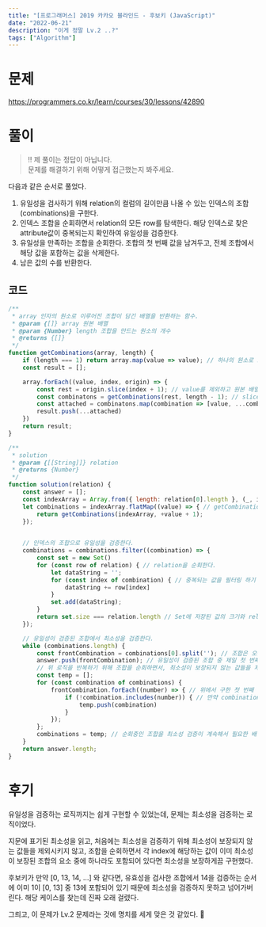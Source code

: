 ```yaml
---
title: "[프로그래머스] 2019 카카오 블라인드 - 후보키 (JavaScript)"
date: "2022-06-21"
description: "이게 정말 Lv.2 ..?"
tags: ["Algorithm"]
---
```


# 문제

https://programmers.co.kr/learn/courses/30/lessons/42890

# 풀이

> !! 제 풀이는 정답이 아닙니다.<br>문제를 해결하기 위해 어떻게 접근했는지 봐주세요.

다음과 같은 순서로 풀었다.

1. 유일성을 검사하기 위해 relation의 컬럼의 길이만큼 나올 수 있는 인덱스의 조합(combinations)을 구한다.
2. 인덱스 조합을 순회하면서 relation의 모든 row를 탐색한다. 해당 인덱스로 찾은 attribute값이 중복되는지 확인하여 유일성을 검증한다.
3. 유일성을 만족하는 조합을 순회한다. 조합의 첫 번째 값을 남겨두고, 전체 조합에서 해당 값을 포함하는 값을 삭제한다.
4. 남은 값의 수를 반환한다.

## 코드

```js
/**
 * array 인자의 원소로 이루어진 조합이 담긴 배열을 반환하는 함수.
 * @param {[]} array 원본 배열
 * @param {Number} length 조합을 만드는 원소의 개수
 * @returns {[]}
 */
function getCombinations(array, length) {
    if (length === 1) return array.map(value => value); // 하나의 원소로 조합하는 경우
    const result = [];

    array.forEach((value, index, origin) => {
        const rest = origin.slice(index + 1); // value를 제외하고 원본 배열을 slice
        const combinatons = getCombinations(rest, length - 1); // slice한 배열로 다시 getCombinations() 메서드를 호출
        const attached = combinatons.map(combination => [value, ...combination].join('')) // 반환된 값을 순회하며 value와 각 원소를 더해 조합을 만듬
        result.push(...attached)
    })
    return result;
}

/**
 * solution
 * @param {[[String]]} relation 
 * @returns {Number}
 */
function solution(relation) {
    const answer = [];
    const indexArray = Array.from({ length: relation[0].length }, (_, i) => `${i}`); // 인덱스 조합을 구하기 위한 배열. 0부터 컬럼의 길이만큼 1씩 더한 정수를 문자열로 캐스팅된 값을 원소로 갖는다.
    let combinations = indexArray.flatMap((value) => { // getCombination() 함수에서 반환되는 값이 Array이므로 2차원 배열이 만들어진다. 평탄화 작업을 위한 flatMap() 사용.
        return getCombinations(indexArray, +value + 1);
    });

    
    // 인덱스의 조합으로 유일성을 검증한다.
    combinations = combinations.filter((combination) => {
        const set = new Set()
        for (const row of relation) { // relation을 순회한다.
            let dataString = '';
            for (const index of combination) { // 중복되는 값을 필터링 하기 위해서 조합의 index로 row에서 값을 찾아 문자열로 만든다.
                dataString += row[index]
            }
            set.add(dataString);
        }
        return set.size === relation.length // Set에 저장된 값의 크기와 relation의 길이가 같다면 해당 인덱스로 조합된 attribute는 중복되지 않으므로 유일성이 보장된다.
    });

    // 유일성이 검증된 조합에서 최소성을 검증한다.
    while (combinations.length) {
        const frontCombination = combinations[0].split(''); // 조합은 오름차순으로 정렬되어 있기에 제일 첫 번째 요소를 가져온다.
        answer.push(frontCombination); // 유일성이 검증된 조합 중 제일 첫 번째 값은 최소성이 보장된다. 
        // 위 로직을 반복하기 위해 조합을 순회하면서, 최소성이 보장되지 않는 값들을 제외시킨다.
        const temp = [];
        for (const combination of combinations) {
            frontCombination.forEach((number) => { // 위에서 구한 첫 번째 값을 순회하여 자리수(index)를 구한다.
                if (!combination.includes(number)) { // 만약 combination값이 조합에 포함되어 있다면, 최소성을 만족하지 않는다.
                    temp.push(combination)
                }
            });
        };
        combinations = temp; // 순회중인 조합을 최소성 검증이 계속해서 필요한 배열로 교체한다.
    }
    return answer.length;
}
```

# 후기

유일성을 검증하는 로직까지는 쉽게 구현할 수 있었는데, 문제는 최소성을 검증하는 로직이었다.

지문에 표기된 최소성을 읽고, 처음에는 최소성을 검증하기 위해 최소성이 보장되지 않는 값들을 제외시키지 않고, 조합을 순회하면서 각 index에 해당하는 값이 이미 최소성이 보장된 조합의 요소 중에 하나라도 포함되어 있다면 최소성을 보장하게끔 구현했다.

후보키가 만약 [0, 13, 14, ...] 와 같다면, 유효성을 검사한 조합에서 14을 검증하는 순서에 이미 1이 [0, 13] 중 13에 포함되어 있기 때문에 최소성을 검증하지 못하고 넘어가버린다. 해당 케이스를 찾는데 진짜 오래 걸렸다.

그릐고, 이 문제가 Lv.2 문제라는 것에 명치를 세게 맞은 것 같았다. 🥲